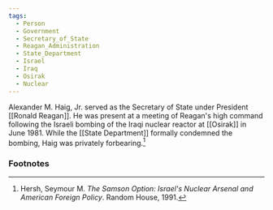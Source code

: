 ```yaml
---
tags:
  - Person
  - Government
  - Secretary_of_State
  - Reagan_Administration
  - State_Department
  - Israel
  - Iraq
  - Osirak
  - Nuclear
---
```

Alexander M. Haig, Jr. served as the Secretary of State under President [[Ronald Reagan]]. He was present at a meeting of Reagan's high command following the Israeli bombing of the Iraqi nuclear reactor at [[Osirak]] in June 1981. While the [[State Department]] formally condemned the bombing, Haig was privately forbearing.[^1]

### Footnotes

[^1]: Hersh, Seymour M. *The Samson Option: Israel's Nuclear Arsenal and American Foreign Policy*. Random House, 1991.